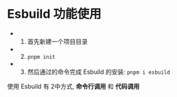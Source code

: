 # Esbuild 功能使用

- 1. 首先新建一个项目目录

- 2. `pnpm init`

- 3. 然后通过的命令完成 Esbuild 的安装: `pnpm i esbuild`

使用 Esbuild 有 2中方式, **命令行调用** 和 **代码调用**

